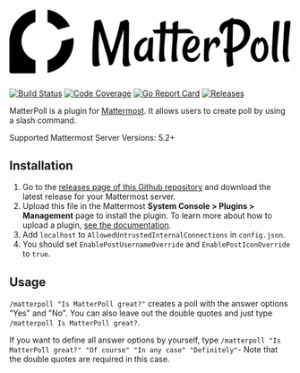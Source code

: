 # ![Matterpoll Logo](assets/logo.svg)

[![Build Status](https://img.shields.io/travis/com/matterpoll/matterpoll.svg)](https://travis-ci.com/matterpoll/matterpoll)
[![Code Coverage](https://img.shields.io/codecov/c/github/matterpoll/matterpoll.svg)](https://codecov.io/gh/matterpoll/matterpoll/branch/master)
[![Go Report Card](https://goreportcard.com/badge/github.com/matterpoll/matterpoll)](https://goreportcard.com/report/github.com/matterpoll/matterpoll)
[![Releases](https://img.shields.io/github/release/matterpoll/matterpoll.svg)](https://github.com/matterpoll/matterpoll/releases/latest)


MatterPoll is a plugin for [Mattermost](https://mattermost.com/). It allows users to create poll by using a slash command.

Supported Mattermost Server Versions: 5.2+

## Installation

1. Go to the [releases page of this Github repository](https://github.com/matterpoll/matterpoll/releases/latest) and download the latest release for your Mattermost server.
2. Upload this file in the Mattermost **System Console > Plugins > Management** page to install the plugin. To learn more about how to upload a plugin, [see the documentation](https://docs.mattermost.com/administration/plugins.html#plugin-uploads).
3. Add `localhost` to `AllowedUntrustedInternalConnections` in `config.json`.
4. You should set `EnablePostUsernameOverride` and `EnablePostIconOverride` to `true`.

## Usage

`/matterpoll "Is MatterPoll great?"` creates a poll with the answer options "Yes" and "No". You can also leave out the double quotes and just type `/matterpoll Is MatterPoll great?`.

If you want to define all answer options by yourself, type `/matterpoll "Is MatterPoll great?" "Of course" "In any case" "Definitely"`- Note that the double quotes are required in this case.
